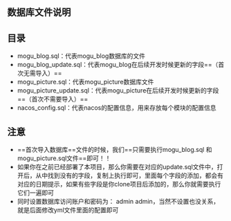 ## 数据库文件说明

## 目录

- mogu_blog.sql：代表mogu_blog数据库的文件
- mogu_blog_update.sql：代表mogu_blog在后续开发时候更新的字段==（首次无需导入）==
- mogu_picture.sql：代表mogu_picture数据库文件
- mogu_picture_update.sql：代表mogu_picture在后续开发时候更新的字段==（首次不需要导入）==
- nacos_config.sql：代表nacos的配置信息，用来存放每个模块的配置信息

## 注意

- ==首次导入数据库==文件的时候，我们==只需要执行mogu_blog.sql 和 mogu_picture.sql文件==即可！！
- 如果你在之前已经部署了本项目，那么你需要在对应的update.sql文件中，打开后，从中找到没有的字段，复制上执行即可，里面每个字段的添加，都会有对应的日期提示，如果有些字段是你clone项目后添加的，那么你就需要执行它们一遍即可
- 同时设置数据库访问账户和密码为： admin  admin，当然不设置也没关系，就是后面修改yml文件里面的配置即可